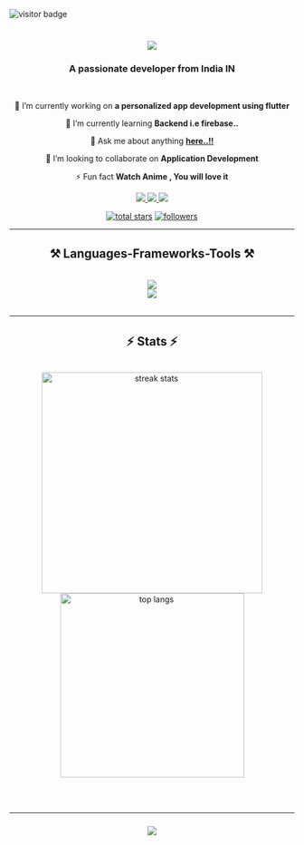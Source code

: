 ![visitor badge](https://visitor-badge.laobi.icu/badge?page_id=chinmaywali.visitor-badge&left_color=red&right_color=green&left_text=Profile%20Visitors)

<h1 align="center">
    <img src="https://readme-typing-svg.herokuapp.com/?font=Righteous&size=35&center=true&vCenter=true&width=500&height=70&duration=4000&lines=Hey+There..!!!+👋;+I'm+ChinmayWali..!;" />
</h1>

<h3 align="center">A passionate  developer from India IN</h3>

<br/>

<div align="center">
 
 🔭 I’m currently working on **a personalized app development using flutter**
 
 🌱 I’m currently learning **Backend i.e firebase..**

 💬 Ask me about anything **[here..!!](https://www.instagram.com/chinmay_wali2.0/)**
 
 👯 I’m looking to collaborate on **Application Development**

 ⚡ Fun fact **Watch Anime , You will love it**
 
 </div>
 
<div align="center"> 
  <a href="mailto:chinmaywali019@gmail.com">
    <img src="https://img.shields.io/badge/Gmail-333333?style=for-the-badge&logo=gmail&logoColor=red" />
  </a>
  <a href="https://www.linkedin.com/in/chinmay-wali-625b41242/" target="_blank">
    <img src="https://img.shields.io/badge/LinkedIn-0077B5?style=for-the-badge&logo=linkedin&logoColor=white" target="_blank" />
  </a>
  <a href="https://instagram.com/chinmay_wali2.0" target="_blank">
     <img src="https://img.shields.io/badge/Instagram-FF5722?style=for-the-badge&logo=instagram&logoColor=white" target="_blank" /> <!-- sqlite, safari, google-chrome are other good icon options -->
  </a>

<p align="center">
  <a href="https://github.com/chinmaywali?tab=repositories&sort=stargazers">
    <img alt="total stars" title="Total stars on GitHub" src="https://custom-icon-badges.demolab.com/github/stars/chinmaywali?color=55960c&style=for-the-badge&labelColor=488207&logo=star"/></a>
  <a href="https://github.com/chinmaywali?tab=followers">
    <img alt="followers" title="Follow me on Github" src="https://custom-icon-badges.demolab.com/github/followers/chinmaywali?color=236ad3&labelColor=1155ba&style=for-the-badge&logo=person-add&label=Follow&logoColor=white"/></a>

</p>
</div>

 <hr/>
 
<h2 align="center">⚒️ Languages-Frameworks-Tools ⚒️</h2>
<br/>
<div align="center">
    <img src="https://skillicons.dev/icons?i=python,mongodb,sqlite,cpp,aws,linux,azure" /><br>
    <img src="https://skillicons.dev/icons?i=mysql,photoshop,html,css,java" />
</div>

<br/>

 <hr/>

<h2 align="center">⚡ Stats ⚡</h2>
<br>
<div align=center>
  <img width=390 src="https://streak-stats.demolab.com/?user=chinmaywali&count_private=true&theme=react&border_radius=10" alt="streak stats"/>
  
<br/>
<img width=325 align="center" src="https://github-readme-stats-salesp07.vercel.app/api/top-langs/?username=chinmaywali&hide=HTML&langs_count=8&layout=compact&theme=react&border_radius=10&size_weight=0.5&count_weight=0.5&exclude_repo=github-readme-stats" alt="top langs" />
</div>

<br/><br/>
<hr/>

<h3 align="center">
    <img src="https://readme-typing-svg.herokuapp.com/?font=Righteous&size=25&center=true&vCenter=true&width=700&height=70&duration=4000&lines=Thanks+for+visiting!+😊✌️;+Shoot+me+a+message+on+Linkedin+or+Instagram..!!;I'm+always+down+to+collab+:)">
</h3>

<br/>
